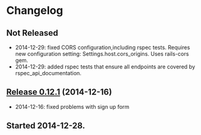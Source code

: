 # Changelog

## Not Released

 - 2014-12-29: fixed CORS configuration,including rspec tests. Requires new configuration setting: Settings.host.cors_origins. Uses rails-cors gem.
 - 2014-12-29: added rspec tests that ensure all endpoints are covered by rspec_api_documentation.

## [Release 0.12.1](https://github.com/QutBioacoustics/baw-server/releases/tag/0.12.1) (2014-12-16)

 - 2014-12-16: fixed problems with sign up form

## Started 2014-12-28.
